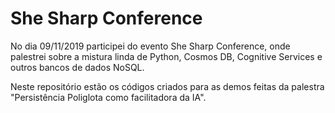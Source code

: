 # She Sharp Conference

No dia 09/11/2019 participei do evento She Sharp Conference, onde palestrei sobre a mistura linda de Python, Cosmos DB, Cognitive Services e outros bancos de dados NoSQL.

Neste repositório estão os códigos criados para as demos feitas da palestra "Persistência Poliglota como facilitadora da IA".

